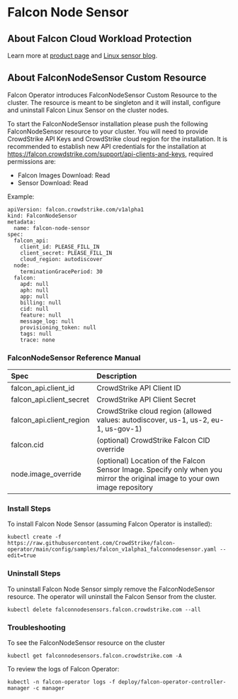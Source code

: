 # Falcon Node Sensor

## About Falcon Cloud Workload Protection

Learn more at [product page](https://www.crowdstrike.co.uk/cloud-security-products/falcon-cloud-workload-protection/) and [Linux sensor blog](https://www.crowdstrike.com/blog/tech-center/linux-protection/).

## About FalconNodeSensor Custom Resource
Falcon Operator introduces FalconNodeSensor Custom Resource to the cluster. The resource is meant to be singleton and it will install, configure and uninstall Falcon Linux Sensor on the cluster nodes.

To start the FalconNodeSensor installation please push the following FalconNodeSensor resource to your cluster. You will need to provide CrowdStrike API Keys and CrowdStrike cloud region for the installation. It is recommended to establish new API credentials for the installation at https://falcon.crowdstrike.com/support/api-clients-and-keys, required permissions are:
 * Falcon Images Download: Read
 * Sensor Download: Read

Example:
```
apiVersion: falcon.crowdstrike.com/v1alpha1
kind: FalconNodeSensor
metadata:
  name: falcon-node-sensor
spec:
  falcon_api:
    client_id: PLEASE_FILL_IN
    client_secret: PLEASE_FILL_IN
    cloud_region: autodiscover
  node:
    terminationGracePeriod: 30
  falcon:
    apd: null
    aph: null
    app: null
    billing: null
    cid: null
    feature: null
    message_log: null
    provisioning_token: null
    tags: null
    trace: none
```

### FalconNodeSensor Reference Manual

| Spec                                | Description                                                                                                                               |
| :---------------------------------- | :---------------------------------------------------------------------------------------------------------------------------------------- |
| falcon_api.client_id                | CrowdStrike API Client ID                                                                                                                 |
| falcon_api.client_secret            | CrowdStrike API Client Secret                                                                                                             |
| falcon_api.client_region            | CrowdStrike cloud region (allowed values: autodiscover, us-1, us-2, eu-1, us-gov-1)                                                       |
| falcon.cid                          | (optional) CrowdStrike Falcon CID override                                                                                                |
| node.image_override                 | (optional) Location of the Falcon Sensor Image. Specify only when you mirror the original image to your own image repository              |

### Install Steps
To install Falcon Node Sensor (assuming Falcon Operator is installed):
```
kubectl create -f https://raw.githubusercontent.com/CrowdStrike/falcon-operator/main/config/samples/falcon_v1alpha1_falconnodesensor.yaml --edit=true
```

### Uninstall Steps
To uninstall Falcon Node Sensor simply remove the FalconNodeSensor resource. The operator will uninstall the Falcon Sensor from the cluster.

```
kubectl delete falconnodesensors.falcon.crowdstrike.com --all
```

### Troubleshooting

To see the FalconNodeSensor resource on the cluster
```
kubectl get falconnodesensors.falcon.crowdstrike.com -A
```

To review the logs of Falcon Operator:
```
kubectl -n falcon-operator logs -f deploy/falcon-operator-controller-manager -c manager
```
